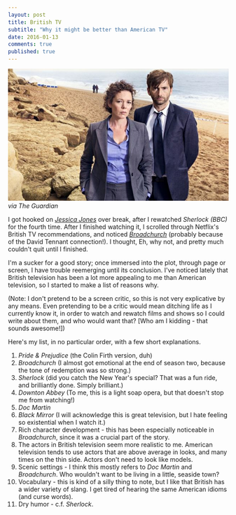```yaml
---
layout: post
title: British TV
subtitle: "Why it might be better than American TV"
date: 2016-01-13
comments: true
published: true
---
```


![Alec Hardy and Ellie Miller on the beach](/assets/images/broadchurch.jpg)
_via The Guardian_

I got hooked on _[Jessica Jones](http://www.imdb.com/title/tt2357547/)_ over break, after I rewatched _Sherlock (BBC)_ for the fourth time. After I finished watching it, I scrolled through Netflix's British TV recommendations, and noticed _[Broadchurch](http://www.imdb.com/title/tt2249364/)_ (probably because of the David Tennant connection!). I thought, Eh, why not, and pretty much couldn't quit until I finished.

I'm a sucker for a good story; once immersed into the plot, through page or screen, I have trouble reemerging until its conclusion. I've noticed lately that British television has been a lot more appealing to me than American television, so I started to make a list of reasons why.

(Note: I don't pretend to be a screen critic, so this is not very explicative by any means. Even pretending to be a critic would mean ditching life as I currently know it, in order to watch and rewatch films and shows so I could write about them, and who would want that? [Who am I kidding - that sounds awesome!])

Here's my list, in no particular order, with a few short explanations.

1) _Pride & Prejudice_ (the Colin Firth version, duh)  
2) _Broadchurch_ (I almost got emotional at the end of season two, because the tone of redemption was so strong.)  
3) _Sherlock_ (did you catch the New Year's special? That was a fun ride, and brilliantly done. Simply brilliant.)  
4) _Downton Abbey_ (To me, this is a light soap opera, but that doesn't stop me from watching!)  
5) _Doc Martin_  
6) _Black Mirror_ (I will acknowledge this is great television, but I hate feeling so existential when I watch it.)  
7) Rich character development - this has been especially noticeable in _Broadchurch_, since it was a crucial part of the story.  
8) The actors in British television seem more realistic to me. American television tends to use actors that are above average in looks, and many times on the thin side. Actors don't need to look like models.  
9) Scenic settings - I think this mostly refers to _Doc Martin_ and _Broadchurch_. Who wouldn't want to be living in a little, seaside town?  
10) Vocabulary - this is kind of a silly thing to note, but I like that British has a wider variety of slang. I get tired of hearing the same American idioms (and curse words).  
11) Dry humor - c.f. _Sherlock_.
